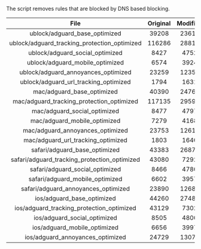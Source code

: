 The script removes rules that are blocked by DNS based blocking.


| File | Original | Modified |
|:----:|:-----:|:-----:|
| ublock/adguard_base_optimized | 39208 | 23611 |
| ublock/adguard_tracking_protection_optimized | 116286 | 28815 |
| ublock/adguard_social_optimized | 8427 | 4752 |
| ublock/adguard_mobile_optimized | 6574 | 3924 |
| ublock/adguard_annoyances_optimized | 23259 | 12352 |
| ublock/adguard_url_tracking_optimized | 1794 | 1631 |
| mac/adguard_base_optimized | 40390 | 24767 |
| mac/adguard_tracking_protection_optimized | 117135 | 29593 |
| mac/adguard_social_optimized | 8477 | 4797 |
| mac/adguard_mobile_optimized | 7279 | 4168 |
| mac/adguard_annoyances_optimized | 23753 | 12610 |
| mac/adguard_url_tracking_optimized | 1803 | 1640 |
| safari/adguard_base_optimized | 43383 | 26873 |
| safari/adguard_tracking_protection_optimized | 43080 | 7292 |
| safari/adguard_social_optimized | 8466 | 4780 |
| safari/adguard_mobile_optimized | 6602 | 3957 |
| safari/adguard_annoyances_optimized | 23890 | 12689 |
| ios/adguard_base_optimized | 44260 | 27484 |
| ios/adguard_tracking_protection_optimized | 43129 | 7302 |
| ios/adguard_social_optimized | 8505 | 4800 |
| ios/adguard_mobile_optimized | 6656 | 3997 |
| ios/adguard_annoyances_optimized | 24729 | 13078 |
